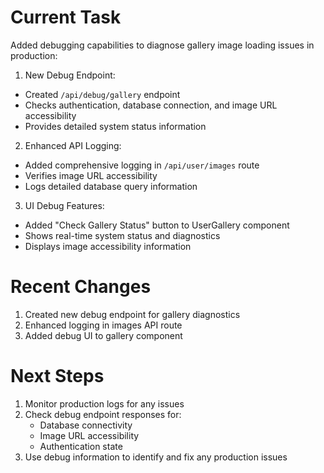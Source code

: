 # Current Task
Added debugging capabilities to diagnose gallery image loading issues in production:

1. New Debug Endpoint:
- Created `/api/debug/gallery` endpoint
- Checks authentication, database connection, and image URL accessibility
- Provides detailed system status information

2. Enhanced API Logging:
- Added comprehensive logging in `/api/user/images` route
- Verifies image URL accessibility
- Logs detailed database query information

3. UI Debug Features:
- Added "Check Gallery Status" button to UserGallery component
- Shows real-time system status and diagnostics
- Displays image accessibility information

# Recent Changes
1. Created new debug endpoint for gallery diagnostics
2. Enhanced logging in images API route
3. Added debug UI to gallery component

# Next Steps
1. Monitor production logs for any issues
2. Check debug endpoint responses for:
   - Database connectivity
   - Image URL accessibility
   - Authentication state
3. Use debug information to identify and fix any production issues
